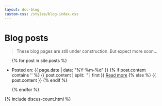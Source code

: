 ```yaml
---
layout: doc-blog
custom-css: /styles/blog-index.css
---
```

<h1> Blog posts </h1>

> These blog pages are still under construction.  But expect more soon...

<ul>
  {% for post in site.posts %}
	<li class="blog-item"  >
		<div class="blog-excerpt">
			<p>Posted on: {{ page.date | date: "%Y-%m-%d" }}
	{% if post.content contains '<!-- more -->' %}
			{{ post.content | split: '<!-- more -->' | first }}
				<a href="{{ post.url }}" title="Read more" class="btn btn-default">Read more</a>
	{% else %}
				{{ post.content }}
	{% endif %}
				<a href="{{ post.url }}#disqus_thread" class="btn" title="Comments"></a>
			</p>
		</div>   
	</li>
  {% endfor %}
</ul>

{% include discus-count.html %}
 